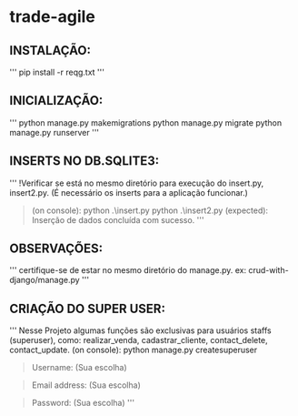 ﻿# trade-agile
## INSTALAÇÃO:
'''
pip install -r reqg.txt
'''
## INICIALIZAÇÃO:
'''
python manage.py makemigrations
python manage.py migrate
python manage.py runserver
'''
## INSERTS NO DB.SQLITE3:   
'''
!Verificar se está no mesmo diretório para execução do insert.py, insert2.py. (É necessário os inserts para a aplicação funcionar.)
> (on console):
> python .\insert.py
> python .\insert2.py
> (expected):
> Inserção de dados concluída com sucesso.
'''
## OBSERVAÇÕES:
'''
certifique-se de estar no mesmo diretório do manage.py.
ex: crud-with-django/manage.py
'''
## CRIAÇÃO DO SUPER USER:
'''
Nesse Projeto algumas funções são exclusivas para usuários staffs (superuser), como: realizar_venda, cadastrar_cliente, contact_delete, contact_update.
(on console):
python manage.py createsuperuser

> Username: (Sua escolha)

> Email address: (Sua escolha)

> Password: (Sua escolha)
'''

